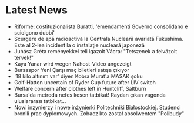 # Latest News
-  Riforme: costituzionalista Buratti, 'emendamenti Governo consolidano e sciolgono dubbi'
-  Scurgere de apă radioactivă la Centrala Nucleară avariată Fukushima. Este al 2-lea incident la o instalaţie nucleară japoneză
-  Juhász Gréta reményekkel teli igazolt Vácra: "Tetszenek a felvázolt tervek!"
-  Kaya Yanar wird wegen Nahost-Video angezeigt
-  Bursaspor Yeni Çarşı maç biletleri satışa çıkıyor
-  '18 kilo altınım var' diyen Kobra Murat'a MASAK şoku
-  Golf-Hatton uncertain of Ryder Cup future after LIV switch
-  Welfare concern after clothes left in Huntcliff, Saltburn
-  Bursa'da metroda nefes kesen tatbikat! Raydan çıkan vagonda uluslararası tatbikat...
-  Nowi inżynierzy i nowe inżynierki Politechniki Białostockiej. Studenci bronili prac dyplomowych. Zobacz kto został absolwentem "Polibudy"
